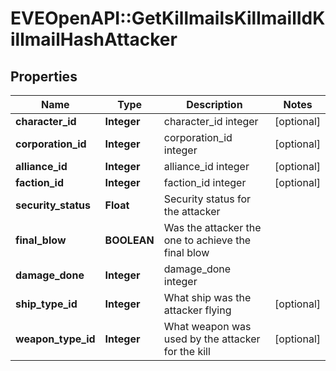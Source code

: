 # EVEOpenAPI::GetKillmailsKillmailIdKillmailHashAttacker

## Properties
Name | Type | Description | Notes
------------ | ------------- | ------------- | -------------
**character_id** | **Integer** | character_id integer | [optional] 
**corporation_id** | **Integer** | corporation_id integer | [optional] 
**alliance_id** | **Integer** | alliance_id integer | [optional] 
**faction_id** | **Integer** | faction_id integer | [optional] 
**security_status** | **Float** | Security status for the attacker  | 
**final_blow** | **BOOLEAN** | Was the attacker the one to achieve the final blow  | 
**damage_done** | **Integer** | damage_done integer | 
**ship_type_id** | **Integer** | What ship was the attacker flying  | [optional] 
**weapon_type_id** | **Integer** | What weapon was used by the attacker for the kill  | [optional] 


